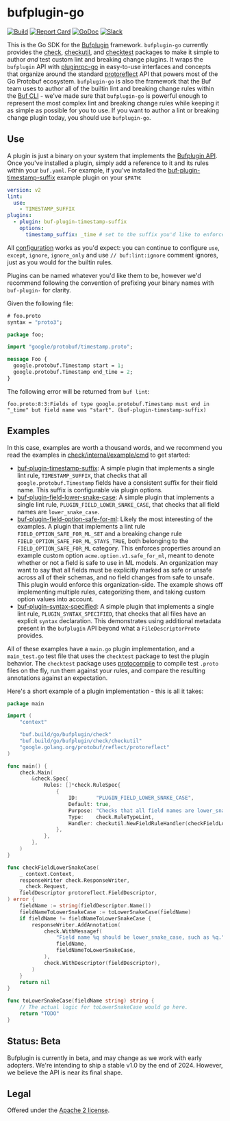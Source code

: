 # bufplugin-go

[![Build](https://github.com/impolitetan/bufplugin-go/actions/workflows/ci.yaml/badge.svg?branch=main)](https://github.com/impolitetan/bufplugin-go/actions/workflows/ci.yaml)
[![Report Card](https://goreportcard.com/badge/buf.build/go/bufplugin)](https://goreportcard.com/report/buf.build/go/bufplugin)
[![GoDoc](https://pkg.go.dev/badge/buf.build/go/bufplugin.svg)](https://pkg.go.dev/buf.build/go/bufplugin)
[![Slack](https://img.shields.io/badge/slack-buf-%23e01563)](https://buf.build/links/slack)

This is the Go SDK for the [Bufplugin](https://github.com/bufbuild/bufplugin) framework.
`bufplugin-go` currently provides the [check](https://pkg.go.dev/buf.build/go/bufplugin/check),
[checkutil](https://pkg.go.dev/buf.build/go/bufplugin/check/checkutil), and
[checktest](https://pkg.go.dev/buf.build/go/bufplugin/check/checktest) packages to make it simple to
author _and_ test custom lint and breaking change plugins. It wraps the `bufplugin` API with
[pluginrpc-go](https://github.com/pluginrpc/pluginrpc-go) in easy-to-use interfaces and concepts
that organize around the standard
[protoreflect](https://pkg.go.dev/google.golang.org/protobuf@v1.34.2/reflect/protoreflect) API that
powers most of the Go Protobuf ecosystem. `bufplugin-go` is also the framework that the Buf team
uses to author all of the builtin lint and breaking change rules within the
[Buf CLI](https://github.com/bufbuild/buf) - we've made sure that `bufplugin-go` is powerful enough
to represent the most complex lint and breaking change rules while keeping it as simple as possible
for you to use. If you want to author a lint or breaking change plugin today, you should use
`bufplugin-go`.

## Use

A plugin is just a binary on your system that implements the
[Bufplugin API](https://buf.build/bufbuild/bufplugin). Once you've installed a plugin, simply add a
reference to it and its rules within your `buf.yaml`. For example, if you've installed the
[buf-plugin-timestamp-suffix](check/internal/example/cmd/buf-plugin-timestamp-suffix) example plugin
on your `$PATH`:

```yaml
version: v2
lint:
  use:
    - TIMESTAMP_SUFFIX
plugins:
  - plugin: buf-plugin-timestamp-suffix
    options:
      timestamp_suffix: _time # set to the suffix you'd like to enforce
```

All [configuration](https://buf.build/docs/configuration/v2/buf-yaml) works as you'd expect: you can
continue to configure `use`, `except`, `ignore`, `ignore_only` and use `// buf:lint:ignore` comment
ignores, just as you would for the builtin rules.

Plugins can be named whatever you'd like them to be, however we'd recommend following the convention
of prefixing your binary names with `buf-plugin-` for clarity.

Given the following file:

```protobuf
# foo.proto
syntax = "proto3";

package foo;

import "google/protobuf/timestamp.proto";

message Foo {
  google.protobuf.Timestamp start = 1;
  google.protobuf.Timestamp end_time = 2;
}
```

The following error will be returned from `buf lint`:

```
foo.proto:8:3:Fields of type google.protobuf.Timestamp must end in "_time" but field name was "start". (buf-plugin-timestamp-suffix)
```

## Examples

In this case, examples are worth a thousand words, and we recommend you read the examples in
[check/internal/example/cmd](check/internal/example/cmd) to get started:

- [buf-plugin-timestamp-suffix](check/internal/example/cmd/buf-plugin-timestamp-suffix): A simple
  plugin that implements a single lint rule, `TIMESTAMP_SUFFIX`, that checks that all
  `google.protobuf.Timestamp` fields have a consistent suffix for their field name. This suffix is
  configurable via plugin options.
- [buf-plugin-field-lower-snake-case](check/internal/example/cmd/buf-plugin-field-lower-snake-case):
  A simple plugin that implements a single lint rule, `PLUGIN_FIELD_LOWER_SNAKE_CASE`, that checks
  that all field names are `lower_snake_case`.
- [buf-plugin-field-option-safe-for-ml](check/internal/example/cmd/buf-plugin-field-option-safe-for-ml):
  Likely the most interesting of the examples. A plugin that implements a lint rule
  `FIELD_OPTION_SAFE_FOR_ML_SET` and a breaking change rule `FIELD_OPTION_SAFE_FOR_ML_STAYS_TRUE`,
  both belonging to the `FIELD_OPTION_SAFE_FOR_ML` category. This enforces properties around an
  example custom option `acme.option.v1.safe_for_ml`, meant to denote whether or not a field is safe
  to use in ML models. An organization may want to say that all fields must be explicitly marked as
  safe or unsafe across all of their schemas, and no field changes from safe to unsafe. This plugin
  would enforce this organization-side. The example shows off implementing multiple rules,
  categorizing them, and taking custom option values into account.
- [buf-plugin-syntax-specified](check/internal/example/cmd/buf-plugin-syntax-specified): A simple
  plugin that implements a single lint rule, `PLUGIN_SYNTAX_SPECIFIED`, that checks that all files
  have an explicit `syntax` declaration. This demonstrates using additional metadata present in the
  `bufplugin` API beyond what a `FileDescriptorProto` provides.

All of these examples have a `main.go` plugin implementation, and a `main_test.go` test file that
uses the `checktest` package to test the plugin behavior. The `checktest` package uses
[protocompile](https://github.com/bufbuild/protocompile) to compile test `.proto` files on the fly,
run them against your rules, and compare the resulting annotations against an expectation.

Here's a short example of a plugin implementation - this is all it takes:

```go
package main

import (
	"context"

	"buf.build/go/bufplugin/check"
	"buf.build/go/bufplugin/check/checkutil"
	"google.golang.org/protobuf/reflect/protoreflect"
)

func main() {
	check.Main(
		&check.Spec{
			Rules: []*check.RuleSpec{
				{
					ID:      "PLUGIN_FIELD_LOWER_SNAKE_CASE",
					Default: true,
					Purpose: "Checks that all field names are lower_snake_case.",
					Type:    check.RuleTypeLint,
					Handler: checkutil.NewFieldRuleHandler(checkFieldLowerSnakeCase, checkutil.WithoutImports()),
				},
			},
		},
	)
}

func checkFieldLowerSnakeCase(
	_ context.Context,
	responseWriter check.ResponseWriter,
	_ check.Request,
	fieldDescriptor protoreflect.FieldDescriptor,
) error {
	fieldName := string(fieldDescriptor.Name())
	fieldNameToLowerSnakeCase := toLowerSnakeCase(fieldName)
	if fieldName != fieldNameToLowerSnakeCase {
		responseWriter.AddAnnotation(
			check.WithMessagef(
				"Field name %q should be lower_snake_case, such as %q.",
				fieldName,
				fieldNameToLowerSnakeCase,
			),
			check.WithDescriptor(fieldDescriptor),
		)
	}
	return nil
}

func toLowerSnakeCase(fieldName string) string {
	// The actual logic for toLowerSnakeCase would go here.
	return "TODO"
}
```

## Status: Beta

Bufplugin is currently in beta, and may change as we work with early adopters. We're intending to
ship a stable v1.0 by the end of 2024. However, we believe the API is near its final shape.

## Legal

Offered under the [Apache 2 license](https://github.com/impolitetan/bufplugin-go/blob/main/LICENSE).

